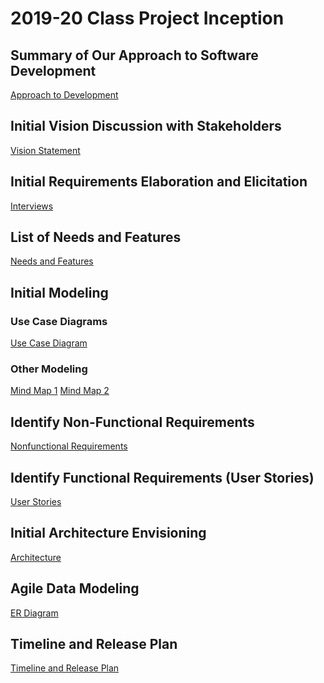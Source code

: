 2019-20 Class Project Inception
=====================================

## Summary of Our Approach to Software Development

[Approach to Development](Approach_to_Development.pdf)

## Initial Vision Discussion with Stakeholders

[Vision Statement](Vision_Statement.pdf)

## Initial Requirements Elaboration and Elicitation

[Interviews](Interview.md)       

## List of Needs and Features

[Needs and Features](Needs_and_Features.pdf)

## Initial Modeling

### Use Case Diagrams

[Use Case Diagram](Use_Case_Diagram.png)

### Other Modeling

[Mind Map 1](Mind_Map_1.jpg)
[Mind Map 2](Mind_Map_2.jpg)

## Identify Non-Functional Requirements

[Nonfunctional Requirements](Nonfunctional_Reqs.pdf)

## Identify Functional Requirements (User Stories)

[User Stories](New_User_Stories_Class_Assignment.pdf)

## Initial Architecture Envisioning

[Architecture](Architecture_Drawing.jpg)

## Agile Data Modeling

[ER Diagram](ERD_Diagram.png)

## Timeline and Release Plan

[Timeline and Release Plan](Timeline_and_Release_Plan.pdf)